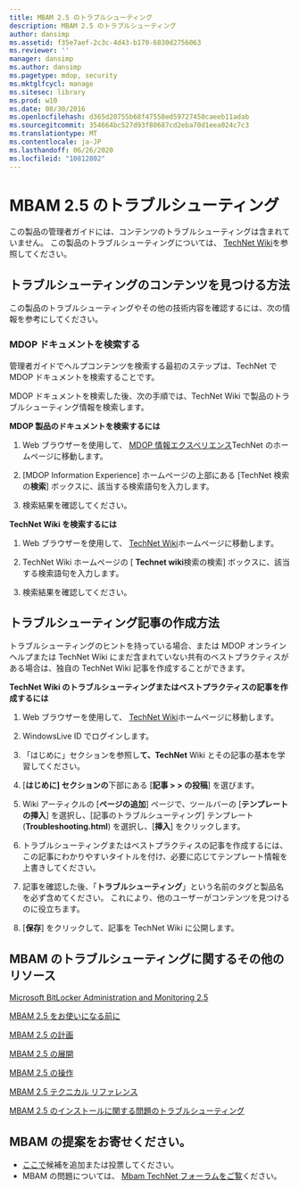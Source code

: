 ```yaml
---
title: MBAM 2.5 のトラブルシューティング
description: MBAM 2.5 のトラブルシューティング
author: dansimp
ms.assetid: f35e7aef-2c3c-4d43-b170-6830d2756063
ms.reviewer: ''
manager: dansimp
ms.author: dansimp
ms.pagetype: mdop, security
ms.mktglfcycl: manage
ms.sitesec: library
ms.prod: w10
ms.date: 08/30/2016
ms.openlocfilehash: d365d20755b68f47558ed59727458caeeb11adab
ms.sourcegitcommit: 354664bc527d93f80687cd2eba70d1eea024c7c3
ms.translationtype: MT
ms.contentlocale: ja-JP
ms.lasthandoff: 06/26/2020
ms.locfileid: "10812802"
---
```

# MBAM 2.5 のトラブルシューティング


この製品の管理者ガイドには、コンテンツのトラブルシューティングは含まれていません。 この製品のトラブルシューティングについては、 [TechNet Wiki](https://go.microsoft.com/fwlink/p/?LinkId=224905)を参照してください。

## トラブルシューティングのコンテンツを見つける方法


この製品のトラブルシューティングやその他の技術内容を確認するには、次の情報を参考にしてください。

### MDOP ドキュメントを検索する

管理者ガイドでヘルプコンテンツを検索する最初のステップは、TechNet で MDOP ドキュメントを検索することです。

MDOP ドキュメントを検索した後、次の手順では、TechNet Wiki で製品のトラブルシューティング情報を検索します。

**MDOP 製品のドキュメントを検索するには**

1.  Web ブラウザーを使用して、 [MDOP 情報エクスペリエンス](https://go.microsoft.com/fwlink/?LinkId=236032)TechNet のホームページに移動します。

2.  [MDOP Information Experience] ホームページの上部にある [TechNet 検索の**検索**] ボックスに、該当する検索語句を入力します。

3.  検索結果を確認してください。

**TechNet Wiki を検索するには**

1.  Web ブラウザーを使用して、 [TechNet Wiki](https://go.microsoft.com/fwlink/p/?LinkId=224905)ホームページに移動します。

2.  TechNet Wiki ホームページの [ **Technet wiki**検索の検索] ボックスに、該当する検索語句を入力します。

3.  検索結果を確認してください。

## トラブルシューティング記事の作成方法


トラブルシューティングのヒントを持っている場合、または MDOP オンラインヘルプまたは TechNet Wiki にまだ含まれていない共有のベストプラクティスがある場合は、独自の TechNet Wiki 記事を作成することができます。

**TechNet Wiki のトラブルシューティングまたはベストプラクティスの記事を作成するには**

1.  Web ブラウザーを使用して、 [TechNet Wiki](https://go.microsoft.com/fwlink/p/?LinkId=224905)ホームページに移動します。

2.  WindowsLive ID でログインします。

3.  「はじめに」セクションを参照し**て、TechNet** Wiki とその記事の基本を学習してください。

4.  [**はじめに] セクションの**下部にある [**記事 &gt; &gt; の投稿**] を選びます。

5.  Wiki アーティクルの [**ページの追加**] ページで、ツールバーの [**テンプレートの挿入**] を選択し、[記事のトラブルシューティング] テンプレート (**Troubleshooting.html**) を選択し、[**挿入**] をクリックします。

6.  トラブルシューティングまたはベストプラクティスの記事を作成するには、この記事にわかりやすいタイトルを付け、必要に応じてテンプレート情報を上書きしてください。

7.  記事を確認した後、「**トラブルシューティング**」という名前のタグと製品名を必ず含めてください。 これにより、他のユーザーがコンテンツを見つけるのに役立ちます。

8.  [**保存**] をクリックして、記事を TechNet Wiki に公開します。

## MBAM のトラブルシューティングに関するその他のリソース


[Microsoft BitLocker Administration and Monitoring 2.5](index.md)

[MBAM 2.5 をお使いになる前に](getting-started-with-mbam-25.md)

[MBAM 2.5 の計画](planning-for-mbam-25.md)

[MBAM 2.5 の展開](deploying-mbam-25.md)

[MBAM 2.5 の操作](operations-for-mbam-25.md)

[MBAM 2.5 テクニカル リファレンス](technical-reference-for-mbam-25.md)

[MBAM 2.5 のインストールに関する問題のトラブルシューティング](https://support.microsoft.com/kb/3049652)

## MBAM の提案をお寄せください。
- [ここで](http://mbam.uservoice.com/forums/268571-microsoft-bitlocker-administration-and-monitoring)候補を追加または投票してください。 
- MBAM の問題については、 [Mbam TechNet フォーラムをご覧](https://social.technet.microsoft.com/Forums/home?forum=mdopmbam)ください。

 

 





